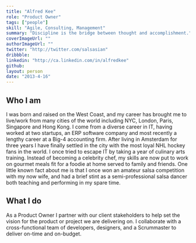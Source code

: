 ```yaml
---
title: "Alfred Kee"
role: "Product Owner"
tags: ["people"]
skill: "Agile, Consulting, Management"
summary: "Discipline is the bridge between thought and accomplishment."
coverImageUrl: ""
authorImageUrl: ""
twitter: "http://twitter.com/salsasian"
dribbble:
linkedin: "http://ca.linkedin.com/in/alfredkee"
github:
layout: person
date: "2013-4-16"
---
```


## Who I am

I was born and raised on the West Coast, and my career has brought me to live/work from many cities of the world including NYC, London, Paris, Singapore and Hong Kong. I come from a diverse career in IT, having worked at two startups, an ERP software company and most recently a lengthy career at a Big-4 accounting firm. After living in Amsterdam for three years I have finally settled in the city with the most loyal NHL hockey fans in the world.  I once tried to escape IT by taking a year of culinary arts training.  Instead of becoming a celebrity chef, my skills are now put to work on gourmet meals fit for a foodie at home served to family and friends.  One little known fact about me is that I once won an amateur salsa competition with my now wife, and had a brief stint as a semi-professional salsa dancer both teaching and performing in my spare time.

## What I do

As a Product Owner I partner with our client stakeholders to help set the vision for the product or project we are delivering on. I collaborate with a cross-functional team of developers, designers, and a Scrummaster to deliver on-time and on-budget.
